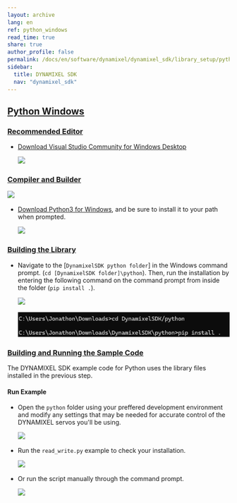 ```yaml
---
layout: archive
lang: en
ref: python_windows
read_time: true
share: true
author_profile: false
permalink: /docs/en/software/dynamixel/dynamixel_sdk/library_setup/python_windows/
sidebar:
  title: DYNAMIXEL SDK
  nav: "dynamixel_sdk"
---
```


<style>body {counter-reset: h1 4 !important;}</style>
<div style="counter-reset: h2 7"></div>

<!--[dummy Header 1]>
  <h1 id="library-setup"><a href="#library-setup">Library Setup</a></h1>
<![end dummy Header 1]-->

## [Python Windows](#python-windows)

### [Recommended Editor](#recommended-editor)

* [Download Visual Studio Community for Windows Desktop](https://www.visualstudio.com/en-us/products/visual-studio-express-vs.aspx)

  ![](/assets/images/sw/sdk/dynamixel_sdk/library_setup/c/vs.png)

### [Compiler and Builder](#compiler-and-builder)

![](/assets/images/sw/sdk/dynamixel_sdk/library_setup/python/python.png)

* [Download Python3 for Windows](https://www.python.org/downloads/), and be sure to install it to your path when prompted.

  ![](/assets/images/sw/sdk/dynamixel_sdk/library_setup/python/windows/library_file/b1.png)

### [Building the Library](#building-the-library)
* Navigate to the [`DynamixelSDK python folder`] in the Windows command prompt. (`cd [DynamixelSDK folder]\python`).
 Then, run the installation by entering the following command on the command prompt from inside the folder (`pip install .`).

  ![](/assets/images/sw/sdk/dynamixel_sdk/library_setup/python/windows/library_file/py3.png)

  ![](/assets/images/sw/sdk/dynamixel_sdk/library_setup/python/windows/library_file/py4.png)


### [Building and Running the Sample Code](#building-and-running-the-sample-code)

The DYNAMIXEL SDK example code for Python uses the library files installed in the previous step.

#### Run Example

* Open the `python` folder using your preffered development environment and modify any settings that may be needed for accurate control of the DYNAMIXEL servos you'll be using.

  ![](/assets/images/sw/sdk/dynamixel_sdk/library_setup/python/windows/sample_code/py2.png)


* Run the `read_write.py` example to check your installation.

  ![](/assets/images/sw/sdk/dynamixel_sdk/library_setup/python/windows/sample_code/py4.png)

* Or run the script manually through the command prompt.

  ![](/assets/images/sw/sdk/dynamixel_sdk/library_setup/python/windows/sample_code/py6.png)
